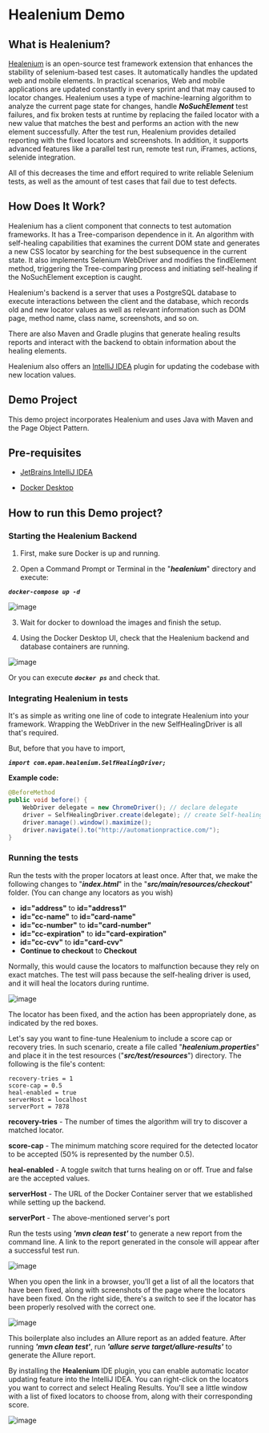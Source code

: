 # Healenium Demo

## What is Healenium?
[Healenium](https://healenium.io/) is an open-source test framework extension that enhances the stability of selenium-based test cases. It automatically handles the updated web and mobile elements. In practical scenarios, Web and mobile applications are updated constantly in every sprint and that may caused to locator changes. Healenium uses a type of machine-learning algorithm to analyze the current page state for changes, handle ***NoSuchElement*** test failures, and fix broken tests at runtime by replacing the failed locator with a new value that matches the best and performs an action with the new element successfully. After the test run, Healenium provides detailed reporting with the fixed locators and screenshots. In addition, it supports advanced features like a parallel test run, remote test run, iFrames, actions, selenide integration.

All of this decreases the time and effort required to write reliable Selenium tests, as well as the amount of test cases that fail due to test defects.

## How Does It Work?
Healenium has a client component that connects to test automation frameworks. It has a Tree-comparison dependence in it. An algorithm with self-healing capabilities that examines the current DOM state and generates a new CSS locator by searching for the best subsequence in the current state. It also implements Selenium WebDriver and modifies the findElement method, triggering the Tree-comparing process and initiating self-healing if the NoSuchElement exception is caught.

Healenium's backend is a server that uses a PostgreSQL database to execute interactions between the client and the database, which records old and new locator values as well as relevant information such as DOM page, method name, class name, screenshots, and so on.

There are also Maven and Gradle plugins that generate healing results reports and interact with the backend to obtain information about the healing elements.

Healenium also offers an [IntelliJ IDEA](https://www.jetbrains.com/idea/) plugin for updating the codebase with new location values.

## Demo Project
This demo project incorporates Healenium and uses Java with Maven and the Page Object Pattern.

## Pre-requisites
- [JetBrains IntelliJ IDEA](https://www.jetbrains.com/idea/)

- [Docker Desktop](https://www.docker.com/products/docker-desktop)

## How to run this Demo project?
### Starting the Healenium Backend
1. First, make sure Docker is up and running.

2. Open a Command Prompt or Terminal in the "***healenium***" directory and execute:

***`docker-compose up -d`***

![image](https://user-images.githubusercontent.com/9147189/138021369-c61c225b-1d1c-4a55-940c-229d124e899f.png)

3. Wait for docker to download the images and finish the setup.

4. Using the Docker Desktop UI, check that the Healenium backend and database containers are running.

![image](https://user-images.githubusercontent.com/9147189/137907488-635861d4-f68a-4e00-83df-3fcb4fffe849.png)

Or you can execute ***`docker ps`*** and check that.

### Integrating Healenium in tests
It's as simple as writing one line of code to integrate Healenium into your framework. Wrapping the WebDriver in the new SelfHealingDriver is all that's required.

But, before that you have to import,

***`import com.epam.healenium.SelfHealingDriver;`***

**Example code:**

```java
@BeforeMethod
public void before() {
    WebDriver delegate = new ChromeDriver(); // declare delegate
    driver = SelfHealingDriver.create(delegate); // create Self-healing driver
    driver.manage().window().maximize();
    driver.navigate().to("http://automationpractice.com/");
}
```

### Running the tests
Run the tests with the proper locators at least once. After that, we make the following changes to "***index.html***" in the "***src/main/resources/checkout***" folder. (You can change any locators as you wish)

- **id="address"** to **id="address1"**
- **id="cc-name"** to **id="card-name"**
- **id="cc-number"** to **id="card-number"**
- **id="cc-expiration"** to **id="card-expiration"**
- **id="cc-cvv"** to **id="card-cvv"**
- **Continue to checkout** to **Checkout**

Normally, this would cause the locators to malfunction because they rely on exact matches. The test will pass because the self-healing driver is used, and it will heal the locators during runtime.

![image](https://user-images.githubusercontent.com/9147189/137924473-815e8470-bf57-4a8c-9d62-53fb6e62dad4.png)

The locator has been fixed, and the action has been appropriately done, as indicated by the red boxes.

Let's say you want to fine-tune Healenium to include a score cap or recovery tries. In such scenario, create a file called "***healenium.properties***" and place it in the test resources ("***src/test/resources***") directory. The following is the file's content:

```
recovery-tries = 1
score-cap = 0.5
heal-enabled = true
serverHost = localhost
serverPort = 7878
```

**recovery-tries** - The number of times the algorithm will try to discover a matched locator.

**score-cap** - The minimum matching score required for the detected locator to be accepted (50% is represented by the number 0.5).

**heal-enabled** - A toggle switch that turns healing on or off. True and false are the accepted values.

**serverHost** - The URL of the Docker Container server that we established while setting up the backend.

**serverPort** - The above-mentioned server's port

Run the tests using ***'mvn clean test'*** to generate a new report from the command line. A link to the report generated in the console will appear after a successful test run. 

![image](https://user-images.githubusercontent.com/9147189/137932747-b879f236-dbad-4db6-9f32-71922a08864d.png)

When you open the link in a browser, you'll get a list of all the locators that have been fixed, along with screenshots of the page where the locators have been fixed. On the right side, there's a switch to see if the locator has been properly resolved with the correct one.

![image](https://user-images.githubusercontent.com/9147189/137934653-59a69eb5-954e-4fee-b475-c74c34ade9fc.png)

This boilerplate also includes an Allure report as an added feature. After running ***'mvn clean test'***, run ***'allure serve target/allure-results'*** to generate the Allure report.

By installing the **Healenium** IDE plugin, you can enable automatic locator updating feature into the IntelliJ IDEA. You can right-click on the locators you want to correct and select Healing Results. You'll see a little window with a list of fixed locators to choose from, along with their corresponding score.

![image](https://user-images.githubusercontent.com/9147189/137936516-f7ef7087-06d5-44f5-8ead-feb57a63fb6f.png)
